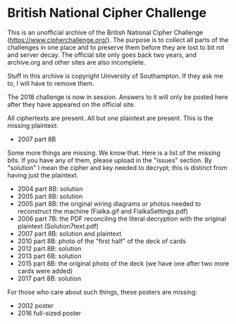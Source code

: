 # British National Cipher Challenge

This is an unofficial archive of the British National Cipher Challenge
(https://www.cipherchallenge.org/). The purpose is to collect all parts
of the challenges in one place and to preserve them before they are lost
to bit rot and server decay. The official site only goes back two years, and
archive.org and other sites are also incomplete.

Stuff in this archive is copyright University of Southampton. If they ask
me to, I will have to remove them.

The 2018 challenge is now in session. Answers to it will only be posted
here after they have appeared on the official site.

All ciphertexts are present. All but one plaintext are present. This is the
missing plaintext:

- 2007 part 8B

Some more things are missing. We know that. Here is a list of the missing bits.
If you have any of them, please upload in the "issues" section. By "solution"
I mean the cipher and key needed to decrypt; this is distinct from having
just the plaintext.

- 2004 part 8B: solution
- 2005 part 8B: solution
- 2005 part 8B: the original wiring diagrams or photos needed to reconstruct the machine
                (Fialka.gif and FialkaSettings.pdf)
- 2006 part 7B: the PDF reconciling the literal decryption with the original plaintext
                (Solution7text.pdf)
- 2007 part 8B: solution and plaintext
- 2010 part 8B: photo of the "first half" of the deck of cards
- 2012 part 8B: solution
- 2013 part 6B: solution
- 2015 part 8B: the original photo of the deck (we have one after two more cards were added)
- 2017 part 8B: solution

For those who care about such things, these posters are missing:

- 2002 poster
- 2016 full-sized poster
